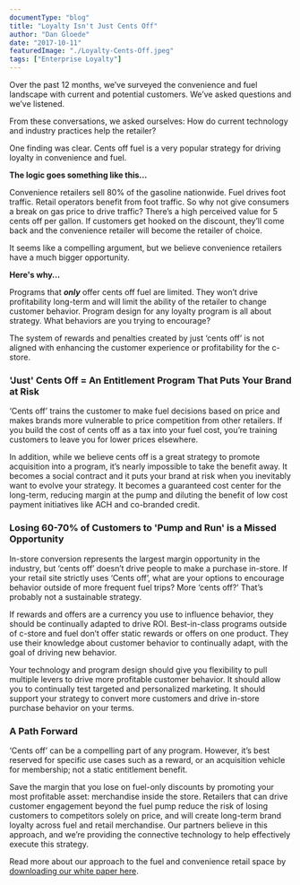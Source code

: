 ```yaml
---
documentType: "blog"
title: "Loyalty Isn't Just Cents Off"
author: "Dan Gloede"
date: "2017-10-11"
featuredImage: "./Loyalty-Cents-Off.jpeg"
tags: ["Enterprise Loyalty"]
---
```


Over the past 12 months, we’ve surveyed the convenience and fuel landscape with current and potential customers.  We’ve asked questions and we’ve listened.

From these conversations, we asked ourselves:  How do current technology and industry practices help the retailer?

One finding was clear. Cents off fuel is a very popular strategy for driving loyalty in convenience and fuel.

**The logic goes something like this...**

Convenience retailers sell 80% of the gasoline nationwide.  Fuel drives foot traffic.  Retail operators benefit from foot traffic.  So why not give consumers a break on gas price to drive traffic?  There’s a high perceived value for 5 cents off per gallon.  If customers get hooked on the discount, they’ll come back and the convenience retailer will become the retailer of choice.

It seems like a compelling argument, but we believe convenience retailers have a much bigger opportunity.

**Here's why...**

Programs that **_only_** offer cents off fuel are limited.  They won’t drive profitability long-term and will limit the ability of the retailer to change customer behavior.  Program design for any loyalty program is all about strategy.  What behaviors are you trying to encourage?

The system of rewards and penalties created by just ‘cents off’ is not aligned with enhancing the customer experience or profitability for the c-store.

### 'Just' Cents Off = An Entitlement Program That Puts Your Brand at Risk
‘Cents off’ trains the customer to make fuel decisions based on price and makes brands more vulnerable to price competition from other retailers. If you build the cost of cents off as a tax into your fuel cost, you’re training customers to leave you for lower prices elsewhere.

In addition, while we believe cents off is a great strategy to promote acquisition into a program, it’s nearly impossible to take the benefit away.  It becomes a social contract and it puts your brand at risk when you inevitably want to evolve your strategy.  It becomes a guaranteed cost center for the long-term, reducing margin at the pump and diluting the benefit of low cost payment initiatives like ACH and co-branded credit.

### Losing 60-70% of Customers to 'Pump and Run' is a Missed Opportunity
In-store conversion represents the largest margin opportunity in the industry, but ‘cents off’ doesn’t drive people to make a purchase in-store.  If your retail site strictly uses ‘Cents off’, what are your options to encourage behavior outside of more frequent fuel trips?  More ‘cents off?’  That’s probably not a sustainable strategy.

If rewards and offers are a currency you use to influence behavior, they should be continually adapted to drive ROI.  Best-in-class programs outside of c-store and fuel don’t offer static rewards or offers on one product.  They use their knowledge about customer behavior to continually adapt, with the goal of driving new behavior.

Your technology and program design should give you flexibility to pull multiple levers to drive more profitable customer behavior.  It should allow you to continually test targeted and personalized marketing.  It should support your strategy to convert more customers and drive in-store purchase behavior on your terms.

### A Path Forward
‘Cents off’ can be a compelling part of any program.  However, it’s best reserved for specific use cases such as a reward, or an acquisition vehicle for membership; not a static entitlement benefit.

Save the margin that you lose on fuel-only discounts by promoting your most profitable asset: merchandise inside the store.  Retailers that can drive customer engagement beyond the fuel pump reduce the risk of losing customers to competitors solely on price, and will create long-term brand loyalty across fuel and retail merchandise. Our partners believe in this approach, and we’re providing the connective technology to help effectively execute this strategy.

Read more about our approach to the fuel and convenience retail space by [downloading our white paper here](/blog/personalizing-convenience-how-technology-is-transforming-the-fuel-convenience-store-industry/).
